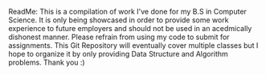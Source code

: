 ReadMe:
This is a compilation of work I've done for my B.S in Computer Science.
It is only being showcased in order to provide some work experience to future employers and should
not be used in an acedmically dishonest manner. Please refrain from using my code to submit for assignments.
This Git Repository will eventually cover multiple classes but I hope to organize it by only providing Data
Structure and Algorithm problems. Thank you :)

